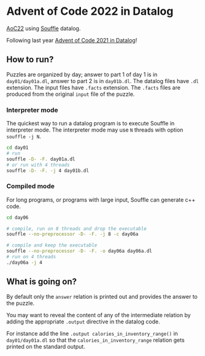 # Advent of Code 2022 in Datalog

[AoC22](https://adventofcode.com/2022) using [Souffle](https://souffle-lang.github.io/) datalog.

Following last year [Advent of Code 2021 in Datalog](https://github.com/quentin/aoc21-datalog)!

## How to run?

Puzzles are organized by day; answer to part 1 of day 1 is in `day01/day01a.dl`, answer to part 2 is in `day01b.dl`.
The datalog files have `.dl` extension. The input files have `.facts` extension. The `.facts` files are produced from the original `input` file of the puzzle.

### Interpreter mode

The quickest way to run a datalog program is to execute Souffle in interpreter mode.
The interpreter mode may use `N` threads with option `souffle -j N`.

```bash
cd day01
# run
souffle -D- -F. day01a.dl
# or run with 4 threads
souffle -D- -F. -j 4 day01b.dl
```

### Compiled mode

For long programs, or programs with large input, Souffle can generate c++ code.

```bash
cd day06

# compile, run on 8 threads and drop the executable
souffle --no-preprocessor -D- -F. -j 8 -c day06a

# compile and keep the executable
souffle --no-preprocessor -D- -F. -o day06a day06a.dl
# run on 4 threads
./day06a -j 4
```

## What is going on?

By default only the `answer` relation is printed out and provides the answer to the puzzle.

You may want to reveal the content of any of the intermediate relation by adding the appropriate `.output`
directive in the datalog code.

For instance add the line `.output calories_in_inventory_range()` in `day01/day01a.dl` so that the `calories_in_inventory_range` relation gets printed on the standard output.

